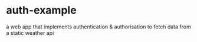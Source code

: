 # auth-example
a web app that implements authentication &amp; authorisation to fetch data from a static weather api
